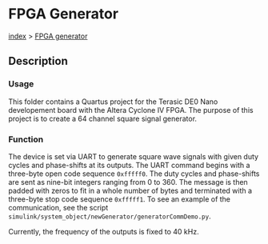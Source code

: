 # FPGA Generator
[index](../README.md) \> [FPGA generator](readme.md)

## Description

### Usage

This folder contains a Quartus project for the Terasic DE0 Nano developement board with the Altera Cyclone IV FPGA.
The purpose of this project is to create a 64 channel square signal generator.

### Function

The device is set via UART to generate square wave signals with given duty cycles and phase-shifts at its outputs.
The UART command begins with a three-byte open code sequence `0xfffff0`.
The duty cycles and phase-shifts are sent as nine-bit integers ranging from 0 to 360.
The message is then padded with zeros to fit in a whole number of bytes and terminated with a three-byte stop code sequence `0xfffff1`.
To see an example of the communication, see the script `simulink/system_object/newGenerator/generatorCommDemo.py`.

Currently, the frequency of the outputs is fixed to 40 kHz.